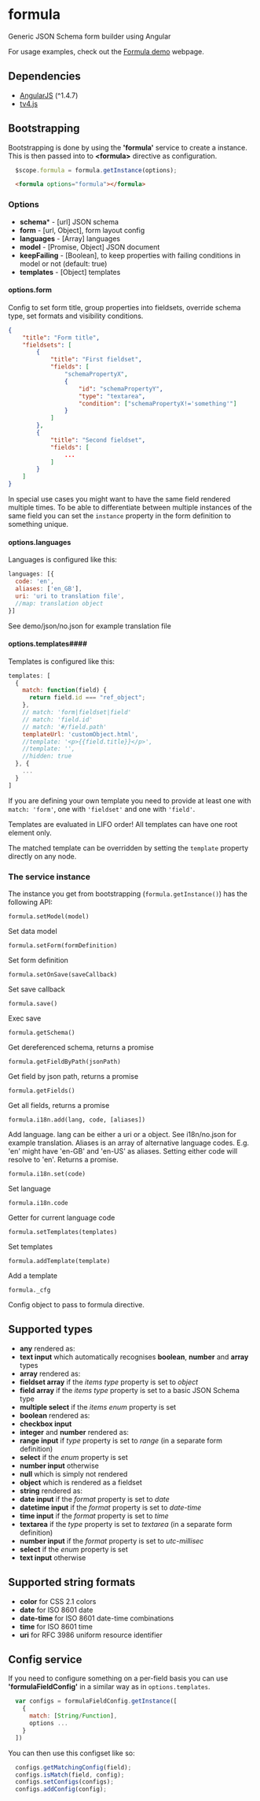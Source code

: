 # formula

Generic JSON Schema form builder using Angular

For usage examples, check out the [Formula demo](http://npolar.github.io/formula/demo/) webpage.


## Dependencies
* [AngularJS](https://angularjs.org/) (^1.4.7)
* [tv4.js](https://github.com/geraintluff/tv4/)


## Bootstrapping
Bootstrapping is done by using the **'formula'** service to create a instance. This is then passed into to **&lt;formula&gt;** directive as configuration.

```JavaScript
  $scope.formula = formula.getInstance(options);
```

```html
  <formula options="formula"></formula>
```

### Options
* **schema**\* - [url] JSON schema
* **form** - [url, Object], form layout config
* **languages** - [Array] languages
* **model** - [Promise, Object] JSON document
* **keepFailing** - [Boolean], to keep properties with failing conditions in model or not (default: true)
* **templates** - [Object] templates

#### options.form
Config to set form title, group properties into fieldsets, override schema type, set formats and visibility conditions.


```json
{
	"title": "Form title",
	"fieldsets": [
		{
			"title": "First fieldset",
			"fields": [
				"schemaPropertyX",
				{
					"id": "schemaPropertyY",
					"type": "textarea",
					"condition": ["schemaPropertyX!='something'"]
				}
			]
		},
		{
			"title": "Second fieldset",
			"fields": [
				...
			]
		}
	]
}

```

In special use cases you might want to have the same field rendered multiple times. To be able to differentiate between multiple instances of the same field you can set the ```instance``` property in the form definition to something unique.

#### options.languages
Languages is configured like this:

```js
languages: [{
  code: 'en',
  aliases: ['en_GB'],
  uri: 'uri to translation file',
  //map: translation object
}]

```

See demo/json/no.json for example translation file

#### options.templates####
Templates is configured like this:

```JavaScript
templates: [
  {
    match: function(field) {
      return field.id === "ref_object";
    },
    // match: 'form|fieldset|field'
    // match: 'field.id'
    // match: '#/field.path'
    templateUrl: 'customObject.html',
    //template: '<p>{{field.title}}</p>',
    //template: '',
    //hidden: true
  }, {
    ...
  }
]
```

If you are defining your own template you need to provide at least one with ```match: 'form'```, one with ```'fieldset'``` and one with ```'field'```.

Templates are evaluated in LIFO order!
All templates can have one root element only.

The matched template can be overridden by setting the ```template``` property directly on any node.

### The service instance
The instance you get from bootstrapping (```formula.getInstance()```) has the following API:

    formula.setModel(model)
Set data model

    formula.setForm(formDefinition)
Set form definition

    formula.setOnSave(saveCallback)
Set save callback

    formula.save()
Exec save

    formula.getSchema()
Get dereferenced schema, returns a promise

    formula.getFieldByPath(jsonPath)
Get field by json path, returns a promise

    formula.getFields()
Get all fields, returns a promise

    formula.i18n.add(lang, code, [aliases])
Add language. lang can be either a uri or a object. See i18n/no.json for example translation. Aliases is an array of alternative language codes. E.g. 'en' might have 'en-GB' and 'en-US' as aliases. Setting either code will resolve to 'en'. Returns a promise.

    formula.i18n.set(code)
Set language

    formula.i18n.code
Getter for current language code

    formula.setTemplates(templates)
Set templates

    formula.addTemplate(template)
Add a template

    formula._cfg
Config object to pass to formula directive.

## Supported types
* **any** rendered as:
 * **text input** which automatically recognises **boolean**, **number** and **array** types
* **array** rendered as:
 * **fieldset array** if the *items type* property is set to *object*
 * **field array** if the *items type* property is set to a basic JSON Schema type
 * **multiple select** if the *items enum* property is set
* **boolean** rendered as:
 * **checkbox input**
* **integer** and **number** rendered as:
 * **range input** if *type* property is set to *range* (in a separate form definition)
 * **select** if the *enum* property is set
 * **number input** otherwise
* **null** which is simply not rendered
* **object** which is rendered as a fieldset
* **string** rendered as:
 * **date input** if the *format* property is set to *date*
 * **datetime input** if the *format* property is set to *date-time*
 * **time input** if the *format* property is set to *time*
 * **textarea** if the *type* property is set to *textarea* (in a separate form definition)
 * **number input** if the *format* property is set to *utc-millisec*
 * **select** if the *enum* property is set
 * **text input** otherwise


## Supported string formats
* **color** for CSS 2.1 colors
* **date** for ISO 8601 date
* **date-time** for ISO 8601 date-time combinations
* **time** for ISO 8601 time
* **uri** for RFC 3986 uniform resource identifier

## Config service
If you need to configure something on a per-field basis you can use **'formulaFieldConfig'** in a similar way as in ```options.templates```.

```js
  var configs = formulaFieldConfig.getInstance([
    {
      match: [String/Function],
      options ...
    }
  ])
```

You can then use this configset like so:
```js
  configs.getMatchingConfig(field);
  configs.isMatch(field, config);
  configs.setConfigs(configs);
  configs.addConfig(config);
```
